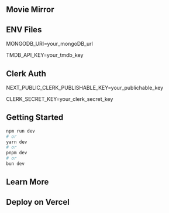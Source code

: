 ## Movie Mirror 

## ENV Files
MONGODB_URI=your_mongoDB_url

TMDB_API_KEY=your_tmdb_key

## Clerk Auth 
NEXT_PUBLIC_CLERK_PUBLISHABLE_KEY=your_publichable_key

CLERK_SECRET_KEY=your_clerk_secret_key

## Getting Started

```bash
npm run dev
# or
yarn dev
# or
pnpm dev
# or
bun dev
```



## Learn More



## Deploy on Vercel

